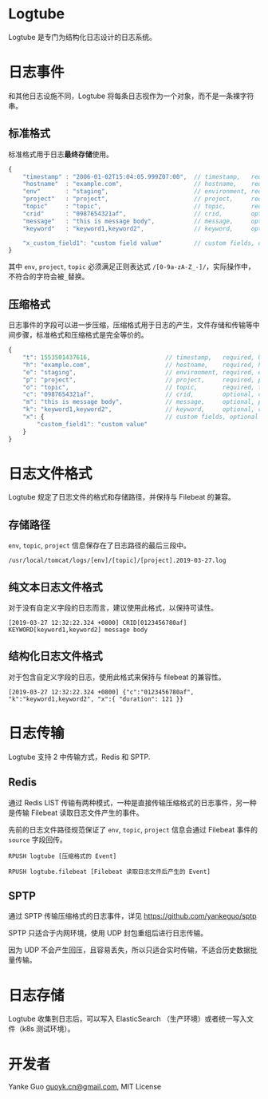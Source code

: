 # Logtube

Logtube 是专门为结构化日志设计的日志系统。

# 日志事件

和其他日志设施不同，Logtube 将每条日志视作为一个对象，而不是一条裸字符串。

## 标准格式

标准格式用于日志**最终存储**使用。

```javascript
{
    "timestamp" : "2006-01-02T15:04:05.999Z07:00",  // timestamp,   required, RFC3339 with miliseconds
    "hostname"  : "example.com",                    // hostname,    required, hostname
    "env"       : "staging",                        // environment, required, environment name
    "project"   : "project",                        // project,     required, project name
    "topic"     : "topic",                          // topic,       required, topic name, log levels such as "debug", "info" are basically topics
    "crid"      : "0987654321af",                   // crid,        optional, correlation id
    "message"   : "this is message body",           // message,     optional, plain message body
    "keyword"   : "keyword1,keyword2",              // keyword,     optional, comma seperated keywords

    "x_custom_field1": "custom field value"         // custom fields, optional, all custom field should begin with "x_"
}
```

其中 `env`, `project`, `topic` 必须满足正则表达式 `/[0-9a-zA-Z_-]/`，实际操作中，不符合的字符会被`_`替换。

## 压缩格式

日志事件的字段可以进一步压缩，压缩格式用于日志的产生，文件存储和传输等中间步骤，标准格式和压缩格式是完全等价的。

```javascript
{
    "t": 1553501437616,                     // timestamp,   required, UNIX epoch in milliseconds
    "h": "example.com",                     // hostname,    required, hostname
    "e": "staging",                         // environment, required, environment name
    "p": "project",                         // project,     required, project name
    "o": "topic",                           // topic,       required, topic name, log levels such as "debug", "info" are basically topics
    "c": "0987654321af",                    // crid,        optional, correlation id
    "m": "this is message body",            // message,     optional, plain message body
    "k": "keyword1,keyword2",               // keyword,     optional, comma seperated keywords
    "x": {                                  // custom fields, optional
        "custom_field1": "custom value"    
    }
}
```

# 日志文件格式

Logtube 规定了日志文件的格式和存储路径，并保持与 Filebeat 的兼容。

## 存储路径

`env`, `topic`, `project` 信息保存在了日志路径的最后三段中。

```
/usr/local/tomcat/logs/[env]/[topic]/[project].2019-03-27.log
```

## 纯文本日志文件格式

对于没有自定义字段的日志而言，建议使用此格式，以保持可读性。

```
[2019-03-27 12:32:22.324 +0800] CRID[0123456780af] KEYWORD[keyword1,keyword2] message body
```

## 结构化日志文件格式

对于包含自定义字段的日志，使用此格式来保持与 filebeat 的兼容性。

```
[2019-03-27 12:32:22.324 +0800] {"c":"0123456780af", "k":"keyword1,keyword2", "x":{ "duration": 121 }}
```

# 日志传输

Logtube 支持 2 中传输方式，Redis 和 SPTP.

## Redis

通过 Redis LIST 传输有两种模式，一种是直接传输压缩格式的日志事件，另一种是传输 Filebeat 读取日志文件产生的事件。

先前的日志文件路径规范保证了 `env`, `topic`, `project` 信息会通过 Filebeat 事件的 `source` 字段回传。

```
RPUSH logtube [压缩格式的 Event]
```

```
RPUSH logtube.filebeat [Filebeat 读取日志文件后产生的 Event]
```

## SPTP

通过 SPTP 传输压缩格式的日志事件，详见 https://github.com/yankeguo/sptp

SPTP 只适合于内网环境，使用 UDP 封包重组后进行日志传输。

因为 UDP 不会产生回压，且容易丢失，所以只适合实时传输，不适合历史数据批量传输。

# 日志存储

Logtube 收集到日志后，可以写入 ElasticSearch （生产环境）或者统一写入文件（k8s 测试环境）。

# 开发者

Yanke Guo <guoyk.cn@gmail.com>, MIT License

